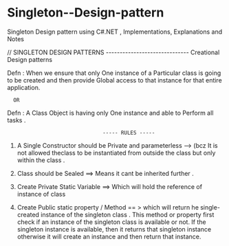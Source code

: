 # Singleton--Design-pattern
Singleton Design pattern using C#.NET , Implementations, Explanations and Notes

// SINGLETON DESIGN PATTERNS
  ------------------------------ Creational Design patterns
      
  Defn : When we ensure that only One instance of a Particular class is going to be created and then provide Global access to that instance for that entire application. 

      OR
              
Defn : A Class Object is having only One instance and able to Perform all tasks .

                                   ----- RULES -----
1. A Single Constructor should be Private and parameterless --> (bcz It is not allowed theclass to be instantiated from outside the class 
                    but only within the class .
2. Class should be Sealed ==> Means it cant be inherited further .

3. Create Private Static Variable ==> Which will hold the reference of instance of class 

4. Create Public static property / Method == > which will return he single-created instance of the singleton class .
 This method or property first check if an instance of the singleton class is available or not. 
            If the singleton instance is available, then it returns that singleton instance otherwise 
            it will create an instance and then return that instance.

